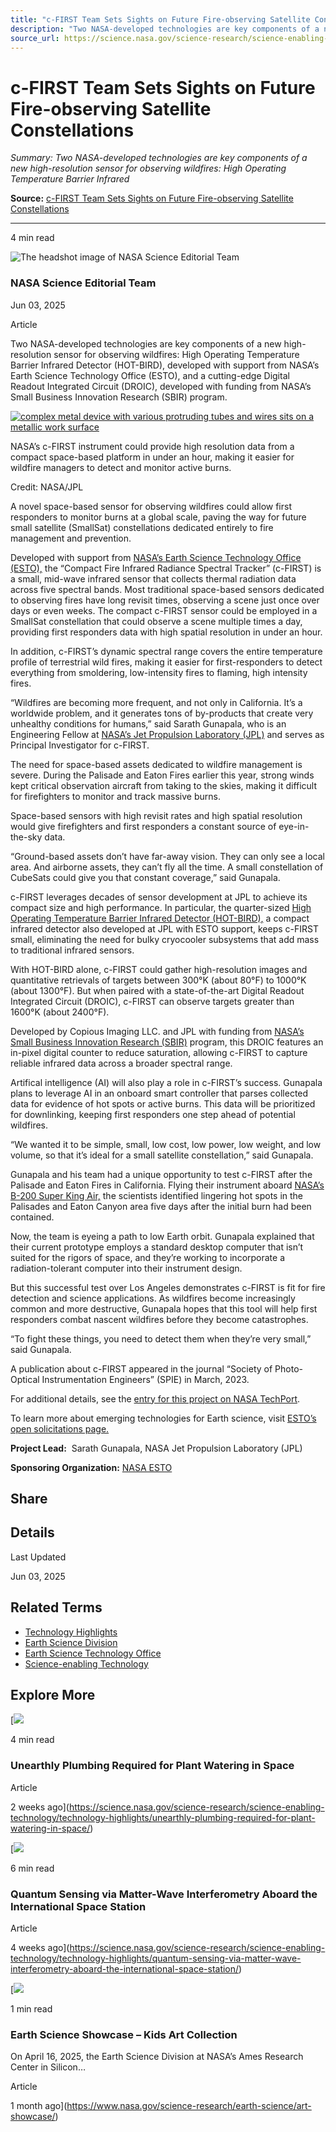 ```yaml
---
title: "c-FIRST Team Sets Sights on Future Fire-observing Satellite Constellations"
description: "Two NASA-developed technologies are key components of a new high-resolution sensor for observing wildfires: High Operating Temperature Barrier Infrared"
source_url: https://science.nasa.gov/science-research/science-enabling-technology/technology-highlights/c-first-team-sets-sights-on-future-fire-observing-satellite-constellations/
---
```


# c-FIRST Team Sets Sights on Future Fire-observing Satellite Constellations

*Summary: Two NASA-developed technologies are key components of a new high-resolution sensor for observing wildfires: High Operating Temperature Barrier Infrared*

**Source:** [c-FIRST Team Sets Sights on Future Fire-observing Satellite Constellations](https://science.nasa.gov/science-research/science-enabling-technology/technology-highlights/c-first-team-sets-sights-on-future-fire-observing-satellite-constellations/)

---

4 min read

![The headshot image of NASA Science Editorial Team](https://science.nasa.gov/wp-content/uploads/2023/04/NASA_logo.png?w=300)

### NASA Science Editorial Team

Jun 03, 2025

Article

Two NASA-developed technologies are key components of a new high-resolution sensor for observing wildfires: High Operating Temperature Barrier Infrared Detector (HOT-BIRD), developed with support from NASA’s Earth Science Technology Office (ESTO), and a cutting-edge Digital Readout Integrated Circuit (DROIC), developed with funding from NASA’s Small Business Innovation Research (SBIR) program.

[![complex metal device with various protruding tubes and wires sits on a metallic work surface](https://assets.science.nasa.gov/dynamicimage/assets/science/cds/science-enabling-technology/technology-highlights/2025/cFIRST_Image-1.jpg?w=910&h=605&fit=clip&crop=faces%2Cfocalpoint)](https://assets.science.nasa.gov/dynamicimage/assets/science/cds/science-enabling-technology/technology-highlights/2025/cFIRST_Image-1.jpg?w=910&h=605&fit=clip&crop=faces%2Cfocalpoint)

NASA’s c-FIRST instrument could provide high resolution data from a compact space-based platform in under an hour, making it easier for wildfire managers to detect and monitor active burns.

Credit: NASA/JPL

A novel space-based sensor for observing wildfires could allow first responders to monitor burns at a global scale, paving the way for future small satellite (SmallSat) constellations dedicated entirely to fire management and prevention.

Developed with support from [NASA’s Earth Science Technology Office (ESTO),](http://esto.nasa.gov/) the “Compact Fire Infrared Radiance Spectral Tracker” (c-FIRST) is a small, mid-wave infrared sensor that collects thermal radiation data across five spectral bands. Most traditional space-based sensors dedicated to observing fires have long revisit times, observing a scene just once over days or even weeks. The compact c-FIRST sensor could be employed in a SmallSat constellation that could observe a scene multiple times a day, providing first responders data with high spatial resolution in under an hour.

In addition, c-FIRST’s dynamic spectral range covers the entire temperature profile of terrestrial wild fires, making it easier for first-responders to detect everything from smoldering, low-intensity fires to flaming, high intensity fires.

“Wildfires are becoming more frequent, and not only in California. It’s a worldwide problem, and it generates tons of by-products that create very unhealthy conditions for humans,” said Sarath Gunapala, who is an Engineering Fellow at [NASA’s Jet Propulsion Laboratory (JPL)](http://jpl.nasa.gov/) and serves as Principal Investigator for c-FIRST.

The need for space-based assets dedicated to wildfire management is severe. During the Palisade and Eaton Fires earlier this year, strong winds kept critical observation aircraft from taking to the skies, making it difficult for firefighters to monitor and track massive burns.

Space-based sensors with high revisit rates and high spatial resolution would give firefighters and first responders a constant source of eye-in-the-sky data.

“Ground-based assets don’t have far-away vision. They can only see a local area. And airborne assets, they can’t fly all the time. A small constellation of CubeSats could give you that constant coverage,” said Gunapala.

c-FIRST leverages decades of sensor development at JPL to achieve its compact size and high performance. In particular, the quarter-sized [High Operating Temperature Barrier Infrared Detector (HOT-BIRD),](https://science.nasa.gov/science-research/science-enabling-technology/technology-highlights/the-bird-with-an-eagle-eye-for-infrared/) a compact infrared detector also developed at JPL with ESTO support, keeps c-FIRST small, eliminating the need for bulky cryocooler subsystems that add mass to traditional infrared sensors.

With HOT-BIRD alone, c-FIRST could gather high-resolution images and quantitative retrievals of targets between 300°K (about 80°F) to 1000°K (about 1300°F). But when paired with a state-of-the-art Digital Readout Integrated Circuit (DROIC), c-FIRST can observe targets greater than 1600°K (about 2400°F).

Developed by Copious Imaging LLC. and JPL with funding from [NASA’s Small Business Innovation Research (SBIR)](https://www.nasa.gov/sbir_sttr/) program, this DROIC features an in-pixel digital counter to reduce saturation, allowing c-FIRST to capture reliable infrared data across a broader spectral range.

Artifical intelligence (AI) will also play a role in c-FIRST’s success. Gunapala plans to leverage AI in an onboard smart controller that parses collected data for evidence of hot spots or active burns. This data will be prioritized for downlinking, keeping first responders one step ahead of potential wildfires.

“We wanted it to be simple, small, low cost, low power, low weight, and low volume, so that it’s ideal for a small satellite constellation,” said Gunapala.

Gunapala and his team had a unique opportunity to test c-FIRST after the Palisade and Eaton Fires in California. Flying their instrument aboard [NASA’s B-200 Super King Air,](https://www.nasa.gov/centers-and-facilities/armstrong/b200-king-air/) the scientists identified lingering hot spots in the Palisades and Eaton Canyon area five days after the initial burn had been contained.

Now, the team is eyeing a path to low Earth orbit. Gunapala explained that their current prototype employs a standard desktop computer that isn’t suited for the rigors of space, and they’re working to incorporate a radiation-tolerant computer into their instrument design.

But this successful test over Los Angeles demonstrates c-FIRST is fit for fire detection and science applications. As wildfires become increasingly common and more destructive, Gunapala hopes that this tool will help first responders combat nascent wildfires before they become catastrophes.

“To fight these things, you need to detect them when they’re very small,” said Gunapala.

A publication about c-FIRST appeared in the journal “Society of Photo-Optical Instrumentation Engineers” (SPIE) in March, 2023.

For additional details, see the [entry for this project on NASA TechPort](https://techport.nasa.gov/projects/116082).

To learn more about emerging technologies for Earth science, visit [ESTO’s open solicitations page.](https://esto.nasa.gov/funding-process/)

**Project Lead:**  Sarath Gunapala, NASA Jet Propulsion Laboratory (JPL)

**Sponsoring Organization:** [NASA ESTO](https://esto.nasa.gov/)

## Share

## Details

Last Updated

Jun 03, 2025

## Related Terms

- [Technology Highlights](https://science.nasa.gov/technology-highlights/)
- [Earth Science Division](https://science.nasa.gov/earth-science/)
- [Earth Science Technology Office](https://esto.nasa.gov)
- [Science-enabling Technology](https://science.nasa.gov/technology)

## Explore More

[![](https://assets.science.nasa.gov/dynamicimage/assets/science/cds/science-enabling-technology/technology-highlights/2025/plant-watering1.jpg?w=3900&h=1738&fit=clip&crop=faces%2Cfocalpoint)

4 min read

### Unearthly Plumbing Required for Plant Watering in Space

Article

2 weeks ago](https://science.nasa.gov/science-research/science-enabling-technology/technology-highlights/unearthly-plumbing-required-for-plant-watering-in-space/)

[![](https://assets.science.nasa.gov/dynamicimage/assets/science/cds/science-enabling-technology/technology-highlights/2025/bps-cal-1.jpg?w=8272&h=6200&fit=clip&crop=faces%2Cfocalpoint)

6 min read

### Quantum Sensing via Matter-Wave Interferometry Aboard the International Space Station

Article

4 weeks ago](https://science.nasa.gov/science-research/science-enabling-technology/technology-highlights/quantum-sensing-via-matter-wave-interferometry-aboard-the-international-space-station/)

[![](https://www.nasa.gov/wp-content/uploads/2025/04/sora-ueyama.png?w=300px)

1 min read

### Earth Science Showcase – Kids Art Collection

On April 16, 2025, the Earth Science Division at NASA’s Ames Research Center in Silicon…

Article

1 month ago](https://www.nasa.gov/science-research/earth-science/art-showcase/)